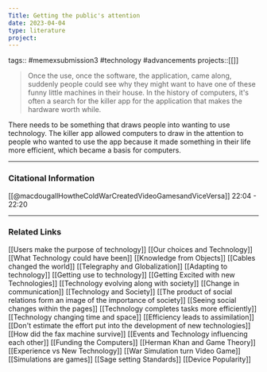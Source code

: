 ```yaml
---
Title: Getting the public's attention
date: 2023-04-04
type: literature
project:
---
```

tags:: #memexsubmission3 #technology #advancements 
projects::[[]]

> Once the use, once the software, the application, came along, suddenly people could see why they might want to have one of these funny little machines in their house. In the history of computers, it's often a search for the killer app for the application that makes the hardware worth while.

There needs to be something that draws people into wanting to use technology. The killer app allowed computers to draw in the attention to people who wanted to use the app because it made something in their life more efficient, which became a basis for computers.

---
### Citational Information

[[@macdougallHowtheColdWarCreatedVideoGamesandViceVersa]] 22:04 - 22:20

---

### Related Links

[[Users make the purpose of technology]]
[[Our choices and Technology]]
[[What Technology could have been]]
[[Knowledge from Objects]]
[[Cables changed the world]]
[[Telegraphy and Globalization]]
[[Adapting to technology]]
[[Getting use to technology]]
[[Getting Excited with new Technologies]]
[[Technology evolving along with society]]
[[Change in communication]]
[[Technology and Society]]
[[The product of social relations form an image of the importance of society]]
[[Seeing social changes within the pages]]
[[Technology completes tasks more efficiently]]
[[Technology changing time and space]]
[[Efficiency leads to assimilation]]
[[Don't estimate the effort put into the development of new technologies]]
[[How did the fax machine survive]]
[[Events and Technology influencing each other]]
[[Funding the Computers]]
[[Herman Khan and Game Theory]]
[[Experience vs New Technology]]
[[War Simulation turn Video Game]]
[[Simulations are games]]
[[Sage setting Standards]]
[[Device Popularity]]